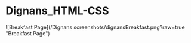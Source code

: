 # Dignans_HTML-CSS

![Breakfast Page](/Dignans screenshots/dignansBreakfast.png?raw=true "Breakfast Page")
